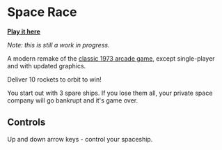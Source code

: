 # Space Race 

**[Play it here](https://www.lexaloffle.com/bbs/?tid=38734)**

_Note: this is still a work in progress._

A modern remake of the [classic 1973 arcade game](https://en.wikipedia.org/wiki/Space_Race_(video_game)), except single-player and with updated graphics.

Deliver 10 rockets to orbit to win!

You start out with 3 spare ships. If you lose them all, your private space company will go bankrupt and it's game over.

## Controls
Up and down arrow keys - control your spaceship.
